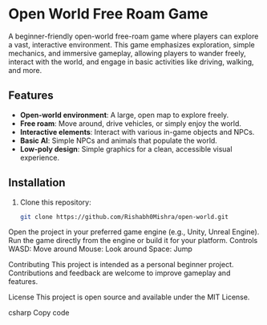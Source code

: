 # Open World Free Roam Game

A beginner-friendly open-world free-roam game where players can explore a vast, interactive environment. This game emphasizes exploration, simple mechanics, and immersive gameplay, allowing players to wander freely, interact with the world, and engage in basic activities like driving, walking, and more.

## Features
- **Open-world environment**: A large, open map to explore freely.
- **Free roam**: Move around, drive vehicles, or simply enjoy the world.
- **Interactive elements**: Interact with various in-game objects and NPCs.
- **Basic AI**: Simple NPCs and animals that populate the world.
- **Low-poly design**: Simple graphics for a clean, accessible visual experience.

## Installation
1. Clone this repository:
   ```bash
   git clone https://github.com/Rishabh0Mishra/open-world.git

Open the project in your preferred game engine (e.g., Unity, Unreal Engine).
Run the game directly from the engine or build it for your platform.
Controls
WASD: Move around
Mouse: Look around
Space: Jump

Contributing
This project is intended as a personal beginner project. Contributions and feedback are welcome to improve gameplay and features.

License
This project is open source and available under the MIT License.

csharp
Copy code




